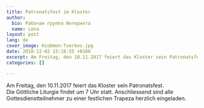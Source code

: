 ```yaml
---
title: Patronatsfest im Kloster
author:
  bio: Рабочая группа Интернета
  name: Lena
layout: post
lang: de
cover_image: Hiobmon-Tserkov.jpg
date: 2018-12-02 15:10:55 +0100
excerpt: Am Freitag, den 10.11.2017 feiert das Kloster sein Patronatsfest.
categories: []

---
```

Am Freitag, den 10.11.2017 feiert das Kloster sein Patronatsfest.  
 Die Göttliche Liturgie findet um 7 Uhr statt. Anschliessend sind alle  Gottesdienstteilnehmer zu einer festlichen Trapeza herzlich eingeladen.